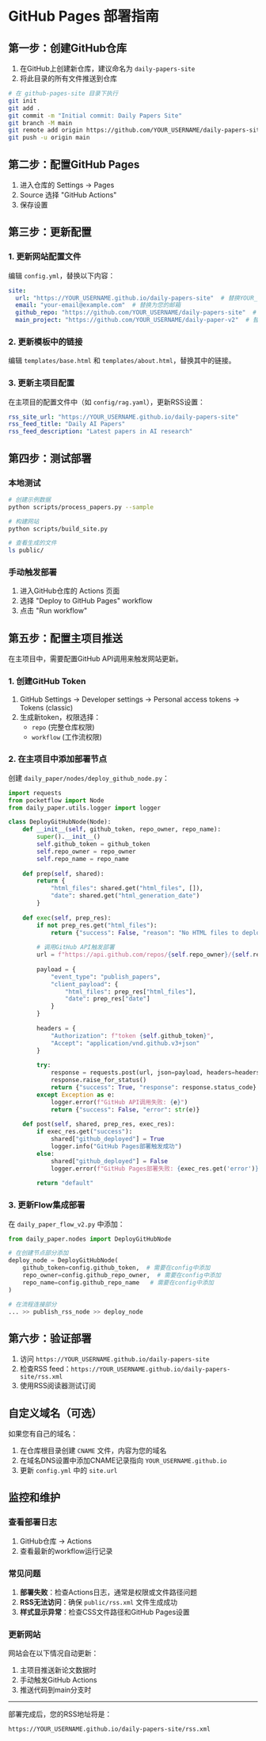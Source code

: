 # GitHub Pages 部署指南

## 第一步：创建GitHub仓库

1. 在GitHub上创建新仓库，建议命名为 `daily-papers-site`
2. 将此目录的所有文件推送到仓库

```bash
# 在 github-pages-site 目录下执行
git init
git add .
git commit -m "Initial commit: Daily Papers Site"
git branch -M main
git remote add origin https://github.com/YOUR_USERNAME/daily-papers-site.git
git push -u origin main
```

## 第二步：配置GitHub Pages

1. 进入仓库的 Settings → Pages
2. Source 选择 "GitHub Actions"
3. 保存设置

## 第三步：更新配置

### 1. 更新网站配置文件

编辑 `config.yml`，替换以下内容：

```yaml
site:
  url: "https://YOUR_USERNAME.github.io/daily-papers-site"  # 替换YOUR_USERNAME
  email: "your-email@example.com"  # 替换为您的邮箱
  github_repo: "https://github.com/YOUR_USERNAME/daily-papers-site"  # 替换YOUR_USERNAME
  main_project: "https://github.com/YOUR_USERNAME/daily-paper-v2"  # 替换YOUR_USERNAME
```

### 2. 更新模板中的链接

编辑 `templates/base.html` 和 `templates/about.html`，替换其中的链接。

### 3. 更新主项目配置

在主项目的配置文件中（如 `config/rag.yaml`），更新RSS设置：

```yaml
rss_site_url: "https://YOUR_USERNAME.github.io/daily-papers-site"
rss_feed_title: "Daily AI Papers"
rss_feed_description: "Latest papers in AI research"
```

## 第四步：测试部署

### 本地测试

```bash
# 创建示例数据
python scripts/process_papers.py --sample

# 构建网站
python scripts/build_site.py

# 查看生成的文件
ls public/
```

### 手动触发部署

1. 进入GitHub仓库的 Actions 页面
2. 选择 "Deploy to GitHub Pages" workflow
3. 点击 "Run workflow"

## 第五步：配置主项目推送

在主项目中，需要配置GitHub API调用来触发网站更新。

### 1. 创建GitHub Token

1. GitHub Settings → Developer settings → Personal access tokens → Tokens (classic)
2. 生成新token，权限选择：
   - `repo` (完整仓库权限)
   - `workflow` (工作流权限)

### 2. 在主项目中添加部署节点

创建 `daily_paper/nodes/deploy_github_node.py`：

```python
import requests
from pocketflow import Node
from daily_paper.utils.logger import logger

class DeployGitHubNode(Node):
    def __init__(self, github_token, repo_owner, repo_name):
        super().__init__()
        self.github_token = github_token
        self.repo_owner = repo_owner
        self.repo_name = repo_name
    
    def prep(self, shared):
        return {
            "html_files": shared.get("html_files", []),
            "date": shared.get("html_generation_date")
        }
    
    def exec(self, prep_res):
        if not prep_res.get("html_files"):
            return {"success": False, "reason": "No HTML files to deploy"}
        
        # 调用GitHub API触发部署
        url = f"https://api.github.com/repos/{self.repo_owner}/{self.repo_name}/dispatches"
        
        payload = {
            "event_type": "publish_papers",
            "client_payload": {
                "html_files": prep_res["html_files"],
                "date": prep_res["date"]
            }
        }
        
        headers = {
            "Authorization": f"token {self.github_token}",
            "Accept": "application/vnd.github.v3+json"
        }
        
        try:
            response = requests.post(url, json=payload, headers=headers)
            response.raise_for_status()
            return {"success": True, "response": response.status_code}
        except Exception as e:
            logger.error(f"GitHub API调用失败: {e}")
            return {"success": False, "error": str(e)}
    
    def post(self, shared, prep_res, exec_res):
        if exec_res.get("success"):
            shared["github_deployed"] = True
            logger.info("GitHub Pages部署触发成功")
        else:
            shared["github_deployed"] = False
            logger.error(f"GitHub Pages部署失败: {exec_res.get('error')}")
        
        return "default"
```

### 3. 更新Flow集成部署

在 `daily_paper_flow_v2.py` 中添加：

```python
from daily_paper.nodes import DeployGitHubNode

# 在创建节点部分添加
deploy_node = DeployGitHubNode(
    github_token=config.github_token,  # 需要在config中添加
    repo_owner=config.github_repo_owner,  # 需要在config中添加
    repo_name=config.github_repo_name   # 需要在config中添加
)

# 在流程连接部分
... >> publish_rss_node >> deploy_node
```

## 第六步：验证部署

1. 访问 `https://YOUR_USERNAME.github.io/daily-papers-site`
2. 检查RSS feed：`https://YOUR_USERNAME.github.io/daily-papers-site/rss.xml`
3. 使用RSS阅读器测试订阅

## 自定义域名（可选）

如果您有自己的域名：

1. 在仓库根目录创建 `CNAME` 文件，内容为您的域名
2. 在域名DNS设置中添加CNAME记录指向 `YOUR_USERNAME.github.io`
3. 更新 `config.yml` 中的 `site.url`

## 监控和维护

### 查看部署日志

1. GitHub仓库 → Actions
2. 查看最新的workflow运行记录

### 常见问题

1. **部署失败**：检查Actions日志，通常是权限或文件路径问题
2. **RSS无法访问**：确保 `public/rss.xml` 文件生成成功
3. **样式显示异常**：检查CSS文件路径和GitHub Pages设置

### 更新网站

网站会在以下情况自动更新：
1. 主项目推送新论文数据时
2. 手动触发GitHub Actions
3. 推送代码到main分支时

---

部署完成后，您的RSS地址将是：
```
https://YOUR_USERNAME.github.io/daily-papers-site/rss.xml
```